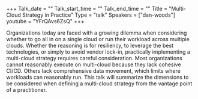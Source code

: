 +++
Talk_date = ""
Talk_start_time = ""
Talk_end_time = ""
Title = "Multi-Cloud Strategy in Practice"
Type = "talk"
Speakers = ["dan-woods"]
youtube = "YFrQAvs6ZsQ"
+++

Organizations today are faced with a growing dilemma when considering whether to go all in on a single cloud or run their workload across multiple clouds. Whether the reasoning is for resiliency, to leverage the best technologies, or simply to avoid vendor lock-in, practically implementing a multi-cloud strategy requires careful consideration. Most organizations cannot reasonably execute on multi-cloud because they lack cohesive CI/CD. Others lack comprehensive data movement, which limits where workloads can reasonably run. This talk will summarize the dimensions to be considered when defining a multi-cloud strategy from the vantage point of a practitioner.
